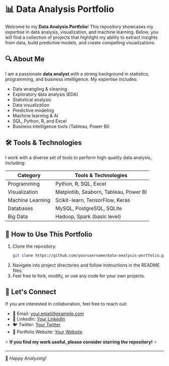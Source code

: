 # 📊 Data Analysis Portfolio

Welcome to my **Data Analysis Portfolio**! This repository showcases my expertise in data analysis, visualization, and machine learning. Below, you will find a collection of projects that highlight my ability to extract insights from data, build predictive models, and create compelling visualizations.

## 🔍 About Me
I am a passionate **data analyst** with a strong background in statistics, programming, and business intelligence. My expertise includes:

- Data wrangling & cleaning
- Exploratory data analysis (EDA)
- Statistical analysis
- Data visualization
- Predictive modeling
- Machine learning & AI
- SQL, Python, R, and Excel
- Business intelligence tools (Tableau, Power BI)

## 🛠️ Tools & Technologies
I work with a diverse set of tools to perform high-quality data analysis, including:

| Category            | Tools & Technologies |
|--------------------|--------------------|
| Programming       | Python, R, SQL, Excel |
| Visualization     | Matplotlib, Seaborn, Tableau, Power BI |
| Machine Learning | Scikit-learn, TensorFlow, Keras |
| Databases        | MySQL, PostgreSQL, SQLite |
| Big Data        | Hadoop, Spark (basic level) |

## 📢 How to Use This Portfolio
1. Clone the repository:
   ```sh
   git clone https://github.com/yourusername/data-analysis-portfolio.git
   ```
2. Navigate into project directories and follow instructions in the README files.
3. Feel free to fork, modify, or use any code for your own projects.

## 🤝 Let's Connect
If you are interested in collaboration, feel free to reach out:

- 📧 Email: your.email@example.com
- 💼 LinkedIn: [Your LinkedIn](#)
- 🐦 Twitter: [Your Twitter](#)
- 📂 Portfolio Website: [Your Website](#)

⭐ **If you find my work useful, please consider starring the repository!** ⭐

---

🚀 *Happy Analyzing!*
